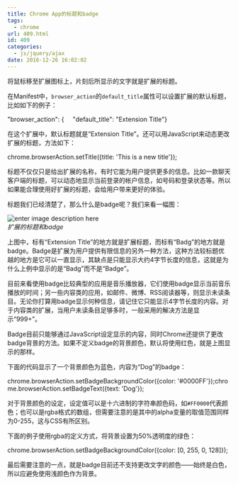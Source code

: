 ```yaml
---
title: Chrome App的标题和badge
tags:
  - chrome
url: 409.html
id: 409
categories:
  - js/jquery/ajax
date: 2016-12-26 16:02:02
---
```


将鼠标移至扩展图标上，片刻后所显示的文字就是扩展的标题。

在Manifest中，`browser_action`的`default_title`属性可以设置扩展的默认标题，比如如下的例子：

"browser_action": {
    "default_title": "Extension Title"}

在这个扩展中，默认标题就是“Extension Title”。还可以用JavaScript来动态更改扩展的标题，方法如下：

chrome.browserAction.setTitle({title: 'This is a new title'});

标题不仅仅只是给出扩展的名称，有时它能为用户提供更多的信息。比如一款聊天客户端的标题，可以动态地显示当前登录的帐户信息，如号码和登录状态等。所以如果能合理使用好扩展的标题，会给用户带来更好的体验。

标题我们已经清楚了，那么什么是badge呢？我们来看一幅图：

![enter image description here](http://www.ituring.com.cn/download/01YvzLOdJ5uQ)  
_扩展的标题和badge_

上图中，标有“Extension Title”的地方就是扩展标题，而标有“Badg”的地方就是badge。Badge是扩展为用户提供有限信息的另外一种方法，这种方法较标题优越的地方是它可以一直显示，其缺点是只能显示大约4字节长度的信息，这就是为什么上例中显示的是“Badg”而不是“Badge”。

目前来看使用badge比较典型的应用是音乐播放器，它们使用badge显示当前音乐播放的时间；另一些内容类的应用，如邮件、微博、RSS阅读器等，则显示未读条目。无论你打算用badge显示何种信息，请记住它只能显示4字节长度的内容。对于内容类的扩展，当用户未读条目足够多时，一般采用的解决方法是显示“999+”。

Badge目前只能够通过JavaScript设定显示的内容，同时Chrome还提供了更改badge背景的方法。如果不定义badge的背景颜色，默认将使用红色，就是上图显示的那样。

下面的代码显示了一个背景颜色为蓝色，内容为“Dog”的badge：

chrome.browserAction.setBadgeBackgroundColor({color: '#0000FF'});chrome.browserAction.setBadgeText({text: 'Dog'});

对于背景颜色的设定，设定值可以是十六进制的字符串颜色码，如`#FF0000`代表颜色；也可以是rgba格式的数组，但需要注意的是其中的alpha变量的取值范围同样为0-255，这与CSS有所区别。

下面的例子使用rgba的定义方式，将背景设置为50%透明度的绿色：

chrome.browserAction.setBadgeBackgroundColor({color: \[0, 255, 0, 128\]});

最后需要注意的一点，就是badge目前还不支持更改文字的颜色——始终是白色，所以应避免使用浅颜色作为背景。